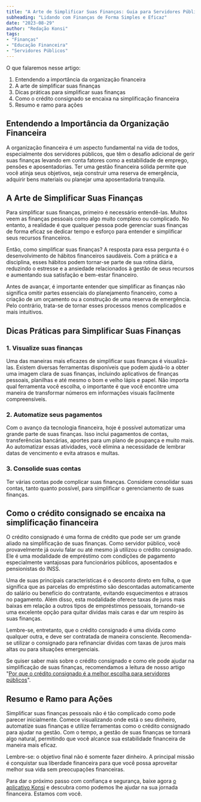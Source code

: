```yaml
---
title: "A Arte de Simplificar Suas Finanças: Guia para Servidores Públicos Brasileiros"
subheading: "Lidando com Finanças de Forma Simples e Eficaz"
date: "2023-08-29"
author: "Redação Konsi"
tags:
- "Finanças"
- "Educação Financeira"
- "Servidores Públicos"
---
```


O que falaremos nesse artigo:

1. Entendendo a importância da organização financeira
2. A arte de simplificar suas finanças
3. Dicas práticas para simplificar suas finanças
4. Como o crédito consignado se encaixa na simplificação financeira
5. Resumo e ramo para ações

## Entendendo a Importância da Organização Financeira

A organização financeira é um aspecto fundamental na vida de todos, especialmente dos servidores públicos, que têm o desafio adicional de gerir suas finanças levando em conta fatores como a estabilidade de emprego, pensões e aposentadorias. Ter uma gestão financeira sólida permite que você atinja seus objetivos, seja construir uma reserva de emergência, adquirir bens materiais ou planejar uma aposentadoria tranquila.
    
## A Arte de Simplificar Suas Finanças

Para simplificar suas finanças, primeiro é necessário entendê-las. Muitos veem as finanças pessoais como algo muito complexo ou complicado. No entanto, a realidade é que qualquer pessoa pode gerenciar suas finanças de forma eficaz se dedicar tempo e esforço para entender e simplificar seus recursos financeiros.

Então, como simplificar suas finanças? A resposta para essa pergunta é o desenvolvimento de hábitos financeiros saudáveis. Com a prática e a disciplina, esses hábitos podem tornar-se parte de sua rotina diária, reduzindo o estresse e a ansiedade relacionados à gestão de seus recursos e aumentando sua satisfação e bem-estar financeiro.

Antes de avançar, é importante entender que simplificar as finanças não significa omitir partes essenciais do planejamento financeiro, como a criação de um orçamento ou a construção de uma reserva de emergência. Pelo contrário, trata-se de tornar esses processos menos complicados e mais intuitivos.

## Dicas Práticas para Simplificar Suas Finanças

### 1. Visualize suas finanças

Uma das maneiras mais eficazes de simplificar suas finanças é visualizá-las. Existem diversas ferramentas disponíveis que podem ajudá-lo a obter uma imagem clara de suas finanças, incluindo aplicativos de finanças pessoais, planilhas e até mesmo o bom e velho lápis e papel. Não importa qual ferramenta você escolha, o importante é que você encontre uma maneira de transformar números em informações visuais facilmente compreensíveis.

### 2. Automatize seus pagamentos

Com o avanço da tecnologia financeira, hoje é possível automatizar uma grande parte de suas finanças. Isso inclui pagamentos de contas, transferências bancárias, aportes para um plano de poupança e muito mais. Ao automatizar essas atividades, você elimina a necessidade de lembrar datas de vencimento e evita atrasos e multas.

### 3. Consolide suas contas

Ter várias contas pode complicar suas finanças. Considere consolidar suas contas, tanto quanto possível, para simplificar o gerenciamento de suas finanças.

## Como o crédito consignado se encaixa na simplificação financeira

O crédito consignado é uma forma de crédito que pode ser um grande aliado na simplificação de suas finanças. Como servidor público, você provavelmente já ouviu falar ou até mesmo já utilizou o crédito consignado. Ele é uma modalidade de empréstimo com condições de pagamento especialmente vantajosas para funcionários públicos, aposentados e pensionistas do INSS.

Uma de suas principais características é o desconto direto em folha, o que significa que as parcelas do empréstimo são descontadas automaticamente do salário ou benefício do contratante, evitando esquecimentos e atrasos no pagamento. Além disso, esta modalidade oferece taxas de juros mais baixas em relação a outros tipos de empréstimos pessoais, tornando-se uma excelente opção para quitar dívidas mais caras e dar um respiro às suas finanças.

Lembre-se, entretanto, que o crédito consignado é uma dívida como qualquer outra, e deve ser contratada de maneira consciente. Recomenda-se utilizar o consignado para refinanciar dívidas com taxas de juros mais altas ou para situações emergenciais.

Se quiser saber mais sobre o crédito consignado e como ele pode ajudar na simplificação de suas finanças, recomendamos a leitura de nosso artigo "[Por que o crédito consignado é a melhor escolha para servidores públicos](https://www.konsi.com.br/postagens/por-que-o-credito-consignado-e-a-melhor-escolha-para-servidores-publicos)".

## Resumo e Ramo para Ações

Simplificar suas finanças pessoais não é tão complicado como pode parecer inicialmente. Comece visualizando onde está o seu dinheiro, automatize suas finanças e utilize ferramentas como o crédito consignado para ajudar na gestão. Com o tempo, a gestão de suas finanças se tornará algo natural, permitindo que você alcance sua estabilidade financeira de maneira mais eficaz.

Lembre-se: o objetivo final não é somente fazer dinheiro. A principal missão é conquistar sua liberdade financeira para que você possa aproveitar melhor sua vida sem preocupações financeiras.

Para dar o próximo passo com confiança e segurança, baixe agora [o aplicativo Konsi](https://www.konsi.com.br/app-download) e descubra como podemos lhe ajudar na sua jornada financeira. Estamos com você.